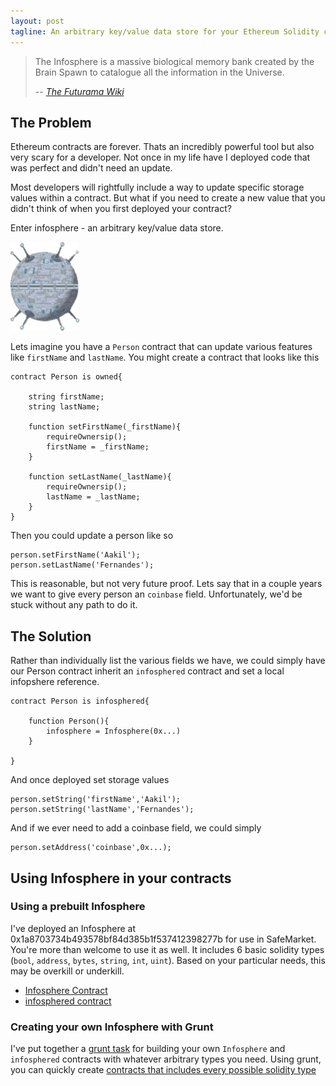 ```yaml
---
layout: post
tagline: An arbitrary key/value data store for your Ethereum Solidity contracts
---
```


> The Infosphere is a massive biological memory bank created by the Brain Spawn to catalogue all the information in the Universe.
>
> -- <cite>[The Futurama Wiki](http://theinfosphere.org/Infosphere)</cite>

## The Problem

Ethereum contracts are forever. Thats an incredibly powerful tool but also very scary for a developer. Not once in my life have I deployed code that was perfect and didn't need an update.

Most developers will rightfully include a way to update specific storage values within a contract. But what if you need to create a new value that you didn't think of when you first deployed your contract?

Enter infosphere - an arbitrary key/value data store. 

![Infosphere](/assets/images/infosphere.png)

Lets imagine you have a `Person` contract that can update various features like `firstName` and `lastName`. You might create a contract that looks like this

    contract Person is owned{

        string firstName;
        string lastName;

        function setFirstName(_firstName){
            requireOwnersip();
            firstName = _firstName;
        }

        function setLastName(_lastName){
            requireOwnersip();
            lastName = _lastName;
        }
    }

Then you could update a person like so

    person.setFirstName('Aakil');
    person.setLastName('Fernandes');

This is reasonable, but not very future proof. Lets say that in a couple years we want to give every person an `coinbase` field. Unfortunately, we'd be stuck without any path to do it.

## The Solution

Rather than individually list the various fields we have, we could simply have our Person contract inherit an `infosphered` contract and set a local infopshere reference.

    contract Person is infosphered{

        function Person(){
            infosphere = Infosphere(0x...)
        }

    }

And once deployed set storage values

    person.setString('firstName','Aakil');
    person.setString('lastName','Fernandes');

And if we ever need to add a coinbase field, we could simply

    person.setAddress('coinbase',0x...);

## Using Infosphere in your contracts

### Using a prebuilt Infosphere

I've deployed an Infosphere at 0x1a8703734b493578bf84d385b1f537412398277b for use in SafeMarket. You're more than welcome to use it as well. It  includes 6 basic solidity types (`bool`, `address`, `bytes`, `string`, `int`, `uint`). Based on your particular needs, this may be overkill or underkill.

* [Infosphere Contract](https://github.com/SafeMarket/dapp/blob/0a7958f22010e5880b92bb40419b5e708feafa0b/app/contracts/0/Infosphere.sol)
* [infosphered contract](https://github.com/SafeMarket/dapp/blob/0a7958f22010e5880b92bb40419b5e708feafa0b/app/contracts/1/infosphered.sol)

### Creating your own Infosphere with Grunt

I've put together a [grunt task](https://github.com/SafeMarket/grunt-infosphere) for building your own `Infosphere` and `infosphered` contracts with whatever arbitrary types you need. Using grunt, you can quickly create [contracts that includes every possible solidity type](https://github.com/SafeMarket/grunt-infosphere/blob/master/contracts/complete/)

